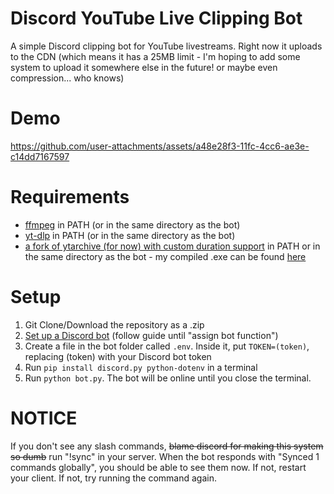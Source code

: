 # Discord YouTube Live Clipping Bot

A simple Discord clipping bot for YouTube livestreams. Right now it uploads to the CDN (which means it has a 25MB limit - I'm hoping to add some system to upload it somewhere else in the future! or maybe even compression... who knows)

# Demo

https://github.com/user-attachments/assets/a48e28f3-11fc-4cc6-ae3e-c14dd7167597


# Requirements
- [ffmpeg](https://ffmpeg.org/download.html#build-windows) in PATH (or in the same directory as the bot)
- [yt-dlp](https://github.com/yt-dlp/yt-dlp/releases/) in PATH (or in the same directory as the bot)
- [a fork of ytarchive (for now) with custom duration support](https://github.com/keredau/ytarchive/tree/feature/duration) in PATH or in the same directory as the bot - my compiled .exe can be found [here](https://github.com/Patrosi73/discord-youtubelive-clipping-bot/raw/main/ytarchive.exe) 

# Setup
1. Git Clone/Download the repository as a .zip
2. [Set up a Discord bot](https://www.xda-developers.com/how-to-create-discord-bot/) (follow guide until "assign bot function")
3. Create a file in the bot folder called `.env`. Inside it, put `TOKEN=(token)`, replacing (token) with your Discord bot token
4. Run `pip install discord.py python-dotenv` in a terminal
5. Run `python bot.py`. The bot will be online until you close the terminal.

# NOTICE
If you don't see any slash commands, ~~blame discord for making this system so dumb~~ run "!sync" in your server. When the bot responds with "Synced 1 commands globally", you should be able to see them now. If not, restart your client. If not, try running the command again.
